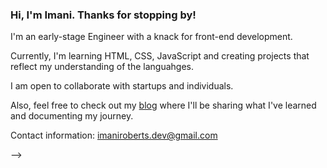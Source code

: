 ### Hi, I'm Imani. Thanks for stopping by!

I'm an early-stage Engineer with a knack for front-end development. 

Currently, I'm learning HTML, CSS, JavaScript and creating projects that reflect my understanding of the languahges.

I am open to collaborate with startups and individuals.

Also, feel free to check out my [blog](https://imanidevelops.hashnode.dev/) where I'll be sharing what I've learned and documenting my journey.

Contact information: imaniroberts.dev@gmail.com

-->
